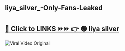 
 ## liya_silver_-Only-Fans-Leaked

# <h2><a href="https://clipsfans.com/liya_silver_&ref=git">🔗 Click to LINKS ⏩⏩ 👉 🟢 liya silver  </a></h2>

<a href="https://clipsfans.com/liya_silver_&ref=git" rel="nofollow" data-target="animated-image.originalLink"><img src="https://i.ibb.co.com/xMMVF88/686577567.gif" alt="Viral Video Original" style="max-width: 100%; display: inline-block;" data-target="animated-image.originalImage"></a>
